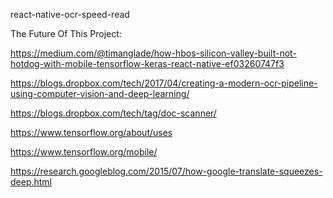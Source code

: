 react-native-ocr-speed-read



The Future Of This Project:

https://medium.com/@timanglade/how-hbos-silicon-valley-built-not-hotdog-with-mobile-tensorflow-keras-react-native-ef03260747f3

https://blogs.dropbox.com/tech/2017/04/creating-a-modern-ocr-pipeline-using-computer-vision-and-deep-learning/

https://blogs.dropbox.com/tech/tag/doc-scanner/

https://www.tensorflow.org/about/uses

https://www.tensorflow.org/mobile/

https://research.googleblog.com/2015/07/how-google-translate-squeezes-deep.html
